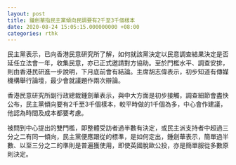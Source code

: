```yaml
---
layout: post
title: 鍾劍華指民主黨傾向民調要有2千至3千個樣本
date: 2020-08-24 15:05:15.000000000 +08:00
categories: rthk
---
```


民主黨表示，已向香港民意研究所了解，如何就該黨決定以民意調查結果決定是否延任立法會一年，收集民意，亦已正式邀請對方協助。至於門檻水平、調查安排，則由香港民研進一步說明，下月底前會有結論。主席胡志偉表示，初步知道有傳媒機構舉行論壇，最少會就議題作兩次辯論。

香港民意研究所副行政總裁鍾劍華表示，與中大方面是初步接觸，調查細節會盡快公布，民主黨傾向要有2千至3千個樣本，較平時做的1千個為多，中心會作建議，他認為時間及成本都要考慮。

被問到中心提出的雙門檻，即整體受訪者過半數有決定，或民主派支持者中超過三分之二有同一傾向，民主黨便應跟從的標準，是如何定出，鍾劍華表示，簡單過半數、以至三分之二的準則是普遍獲使用，即使英國脫歐公投，亦是簡單服從多數原則決定。
